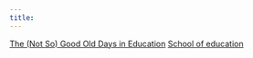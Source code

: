 ```yaml
---
title: 
---
```


[The (Not So) Good Old Days in Education](https://janetakesonhistory.org/2020/07/24/the-not-so-good-old-days-in-education/)
[School of education](https://en.wikipedia.org/wiki/School_of_education)